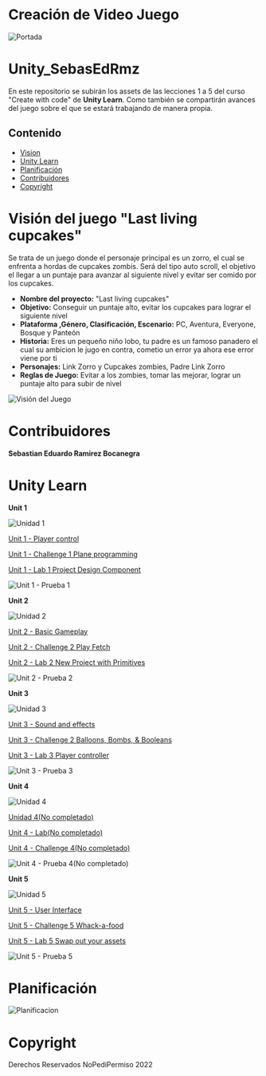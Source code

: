 Creación de Video Juego
=======================

![Portada](https://user-images.githubusercontent.com/8560750/195950148-0c0df38e-5f96-45ae-87c3-6922738c612d.jpg)


# Unity_SebasEdRmz

En este repositorio se subirán los assets de las lecciones 1 a 5 del curso "Create with code" de **Unity Learn**. 
Como también se compartirán avances del juego sobre el que se estará trabajando de manera propia.

Contenido
---------

-   [Vision](#Visión-del-juego-"Last-living-cupcakes")
-   [Unity Learn](#Unity-Learn)
-   [Planificación](#planificación)
-   [Contribuidores](#Contribuidores)
-   [Copyright](#copyright)

# Visión del juego "Last living cupcakes"

Se trata de un juego donde el personaje principal es un zorro, el cual se enfrenta a hordas de cupcakes zombis. 
Será del tipo auto scroll, el objetivo el llegar a un puntaje para avanzar al siguiente nivel y evitar ser comido por los cupcakes.

- **Nombre del proyecto:** "Last living cupcakes"
- **Objetivo:** Conseguir un puntaje alto, evitar los cupcakes para lograr el siguiente nivel 
- **Plataforma ,Género, Clasificación, Escenario:** PC, Aventura, Everyone, Bosque y Panteón
- **Historia:** Eres un pequeño niño lobo, tu padre es un famoso panadero el cual su ambicion le jugo en contra, cometio un error ya ahora ese error viene por ti 
- **Personajes:**  Link Zorro y Cupcakes zombies, Padre Link Zorro
- **Reglas de Juego:** Evitar a los zombies, tomar las mejorar, lograr un puntaje alto para subir de nivel

![Visión del Juego](https://photos.app.goo.gl/zvv8kmVxY7YMk1yJA "Prototype")

# Contribuidores

**Sebastian Eduardo Ramirez Bocanegra**

# Unity Learn

**Unit 1**

![Unidad 1](https://connect-prd-cdn.unity.com/20190515/learn/images/4d417a32-aba0-47e5-a57b-c56ea9548013_P1_1080pBanner.png.200x0x1.webp "Unidad 1")

[Unit 1 - Player control](https://github.com/Sebas-B/Unity_SebasEdRmz/tree/main/unity1_unidad1/Leccion1)

[Unit 1 - Challenge 1 Plane programming](https://github.com/Sebas-B/Unity_SebasEdRmz/tree/main/unity1_unidad1/Reto1)

[Unit 1 - Lab 1 Project Design Component](https://github.com/Sebas-B/Unity_SebasEdRmz/blob/main/unity1_unidad1/Lab1ProjectDesignDocument/Project%20Design%20Doc.pdf)

![Unit 1 - Prueba 1](https://lh3.googleusercontent.com/N01F_aDGNGN7gIDx95DEttzUUc-zq8CKGmVqGQb7rT8uqsft7rQ6I1pP2zckCWzk2FcfERzTU42JZUAjKYCoAq4mcm2P7xY-IDD9dkgOtNHLCUVQkiDHxWOkvTSPUC_PdN7cTxyNPjYmgPkkiVtxppOe_DHmuMBKIHHL4Rh-B6kTEwZoEOfUta7OgjI-YqR0d2W7X7lSnMrhegm5yqtE_O8YlLPT1RIKfRzFqDNPRAYZyireium2vzuh8eliuo7iGvjA2IaHXFws-cOezSMkBG45XMY-EtAvK9tBcPv3do5F15elOAV_SEXtpvU1EEsY-cD6dUWFA8KPVgYQbqWJUDwQYxJrtbR5ydw0JjQ8jKjfPTYUQ508FEnOs0ztx_2dH9N5HpvOBD5Cp0wUbusQ-RMoYM_munJQ__zxpTyfw-7n2bqehraklxJNbsm8I3nqEy-J94QPAE-QxgUMtza4PW8LmGL0uUzFifX8EkPRLaVhe3f1eAX9_fTY4rKgQuiGhvt-JIzhSdZCNT6VvvPtePbsZIpMosnDvOnWnu_opcokrFHBJ0MY6RuKy3gNuIIngXpbziE3yfutXP4IetbOqm_KPtAJJKrrbWuaLee9s0MyjJwyT_i2HcnpH2AaGDqWx0zhylV4erpt5-AHdAXLMHvtNC-Z1ueozNtEUjOvyBKuu5A01FXq1I_8yk9keRv9VYoVs9go0eYUgETMEPp5UL6smirYx8c8IkGaTFVndRNoOrLusyqDFumhEpwoclQnqprCeb21fzPQZeYAePNZn_G4fIXQ7jhZG1vIvchjj7aIYzl1fkBvtVGFkRoVsecg5QkJemgPwsuklzM-8Gn8mUxdUVjsc8_wrNHau05-bjDMyEFGcPaQrbR926qqDr13nh7X4wtNZMLcHMJwU53kEjv1GWfUh-cVqepBuQ_9POSn1Myx1_VrtBjcYEEvtKXPB1q1ksuR_xepH4qs_CQU=w921-h518-no?authuser=1)

**Unit 2**

![Unidad 2](https://connect-prd-cdn.unity.com/20190516/learn/images/bf8d3473-c257-4b77-baec-74c0e35d554a_p21080pBanner.png.200x0x1.webp "Unidad 2")

[Unit 2 - Basic Gameplay](https://github.com/Sebas-B/Unity_SebasEdRmz/tree/main/unity2_unidad1/Leccion2)

[Unit 2 - Challenge 2 Play Fetch](https://github.com/Sebas-B/Unity_SebasEdRmz/tree/main/unity2_unidad1/Reto2)

[Unit 2 - Lab 2 New Project with Primitives](https://github.com/Sebas-B/Unity_SebasEdRmz/tree/main/unity2_unidad1/Lab2NewProjectwithPrimitives)

![Unit 2 - Prueba 2](https://lh3.googleusercontent.com/cNXOzEIEGfMHuBanSi_5Qg9rY4kE60N55gHB0Jdxjz2HPJQjFmIioUaxbncJjLzwiGrUFjsHyvuFNCFMfVKwYy0h0mWENYmcySIgcVBXt-yvhxPhkpFduyq1phRGWTOv2QlmQXZSZbZ0Qw4KSvDM8mPYci23EVyxRXWn7xdxPjk0vX_z7anvundeBSicCI6rCEqs70lDEEfvyEHxqGcBZ2EN62YHz95GYFTP6ekwXphqE6KLLRyFlmXYOcVsTcuI5fYU669S_y8IaZB3LlCAKmEk-CGCHdBhi__e1orT-euVCrlJbuUHfiOSvUh3IWbQU2MoQdCLY6BRdHJp8gA4risd09HoJw-uSgVoymIA1iTZjCMCbIKr5vNPHH1EskiiRdCd5NpZBNQIzmHpcWUdPhmL7AZIq3bVns763lIMEBUlsGcCkofUr7o1DJajny6ju4YnmqXGx5SnX56pPGceZi0SQzhwL6_Ojd-m86HSy6Z2E3zYXYunJkMiOYfxF61eRKbQsJbtnyHGBxBnOsDp3UfzHhhOdoDs6qg5L-dadLDQGycMl4u8Ku1YQ9UXamLypU_cBXxNyyl5GhukWRzG-QtfAuYR6jlnfOPF3aeizKgDKLljfgNnTv46aqE5n0qtHUfwWiGNwbvFkWRGUN9oyi__N8eLeCcBhvv3wCM0GA6VjHvaFTYnDWrwf3dKxX9rLSiVe9CPFDmJSJRH2nbVrnd__29CR76pX5ZBrMfdkEldQ5VN1JPGH16y_QLwshrr17Sy49kSx624WMkp2J6DTtHieqIES-pkvyjsWDarXOad5NWZa3-BlpxQI1fTo_UFQNt0hvY19TY-KcQll7LJO90hDCnVzPQIactx_El0LcQhnv_T4fyvQyI_CNKNbh1iPBbrF4vUEL5H7-HCikd1kw3gAd-6FahVbGhX6PVYgO2yOgbLjNY06cVx_RixaKUHltQhVKItf1QmtW4Ur2UU=w921-h518-no?authuser=1)

**Unit 3**

![Unidad 3](https://connect-prd-cdn.unity.com/20190606/learn/images/998f1459-9767-49af-a033-b1e52a38bc66_P31080pBanner__1_.png.200x0x1.webp "Unidad 3")

[Unit 3 - Sound and effects](https://github.com/Sebas-B/Unity_SebasEdRmz/tree/main/unity3_unidad2/Leccion3)

[Unit 3 - Challenge 2 Balloons, Bombs, & Booleans](https://github.com/Sebas-B/Unity_SebasEdRmz/tree/main/unity3_unidad2/Reto3)

[Unit 3 - Lab 3 Player controller](https://github.com/Sebas-B/Unity_SebasEdRmz/tree/main/unity3_unidad2/Lab3)

![Unit 3 - Prueba 3](https://lh3.googleusercontent.com/HF9Sq_fcntG3naf_o_jJ8V7eS76EXBscjNTdRG1EQRxn9T2Rwi90Ixt9UDDYwFsMUfEwaOBqSkviTrNSv3SUUMx5xvppxrASIOz-Cz0sPwtQSWqueZjBKK1nwfFnhkkPF8XWl4CddjaYM_Fg_2R-nvooa72FcUqqfUHFtfnAZ4Z-cG6Un0VpL4IsihQzUT8IOaPt-gY4veBF1-DJ8ho7EPVOYBgBxZ6EWrdInh7Lsp-KFZuTK2FR3tfMVZpQKfFZvZe9gKmpm6nZ5xYPsd_21La3-3Du1nVnI9dVMqpg48X_OAIxkkoWgkQwiOIx9LAXoDK3_XNyvgFSR7urMEcU8b3N0S78XUvVTRZYkCU1MGEazj5HtdQhfllV7VGmY-oDhFbC6Vm5zOwJEdZ4dI_OeicXRloqEOYTjrXUbRPbzAO26LVZJQ0p6VRw54BnRn0Dm7kBFihbETA8RkoDr09O-D7_GH-DdNfs5iUO6EDXyTkuvLtxrgvGKv7X5n7e-TFpEw_w8rtuEKUO_3DPTJGgWdWg1K9tdFhEMrr2q1XBJds8hT9JmTsz3EGNqNU2j2ABqsCkPaS8_J42t9yf6xxT668fqhUyZPN5wfBrRjdUNA6-8pZmJ4wFtLl55Z5vr_bepPo3FO6VnNb2VRiGPLmpiMDICcyAywrzjAIKiJrt4RlsPYMIIQ-IlWK1GjY_rjtGWnb7KIOfBHMLi6T5M3ebEpglHceBdWbH6UEjHb2JWJG0J8kJeTAcoHcDsspdHWLxuMkicmFmGT1_dKS0JfP8sT9sdGVoGUeh2qI7PBhEmdSsbViJx-2nmCKA_w0RKs0IPz_BAlmCYbYOeBUC7ANp-Kb9-fDMRHQYZr4dCEYPCijvrUTO5bsoB_D0cmr8h5Mn5E4lgzNL1J6_tOnpxIHuxhXJ0cfEemkozO7f_nSE63gprQyck0ERsqA5NRoYuXoHtv9e5v6oNewhgWt-Yd6x=w1626-h866-no?authuser=1)


**Unit 4**

![Unidad 4](https://connect-prd-cdn.unity.com/20190606/learn/images/3c9ad8f0-9f2c-4265-806e-1baaed1fa8a3_p41080pBanner__1_.png.200x0x1.webp "Unidad 4")

[Unidad 4(No completado)]()

[Unit 4 - Lab(No completado)]()

[Unit 4 - Challenge 4(No completado)]()

![Unit 4 - Prueba 4(No completado)]()



**Unit 5**

![Unidad 5](https://connect-prd-cdn.unity.com/20190606/learn/images/08de1b60-efa5-4f1d-8e33-50979f62e589_p51080pBanner__1_.png.200x0x1.webp "Unidad 5")

[Unit 5 - User Interface](https://github.com/Sebas-B/Unity_SebasEdRmz/tree/main/unity5_unidad2/Leccion5)

[Unit 5 - Challenge 5 Whack-a-food](https://github.com/Sebas-B/Unity_SebasEdRmz/tree/main/unity5_unidad2/Reto5)

[Unit 5 - Lab 5 Swap out your assets](https://github.com/Sebas-B/Unity_SebasEdRmz/tree/main/unity5_unidad2/Lab5)

![Unit 5 - Prueba 5](https://lh3.googleusercontent.com/FuGriYA7FI8eKD8OHGbJdl8BGI-PqLu_9Tdu7VwcFAAQbhwu9agrL_uI27vFHmOpSAWYLkdCeo5Ex66RC-8h-ZaljKk-WMq4ofmyazUdttpA-Iy24PhOPLkBBakYO_7VWAH51OAc1bvHe2C4LJnLeoGCiQUfUSq7anhoWRPMLugRi8WYPdxXA6NO9Yd2tvsyMAinatf4BbZiGc1-YqYHgF6NMn3cAnNXPAhWU1fqGxnVYSJnzE2PW37GUTLrwaHBmD-Ur4WJDk863N2VbcqEx5P-Zkg310Lq4RFnnPb3jzh25GXRo8syZP7ztWU1aFfKH9VVLlCCZ8CIroT2D6GHkedW1oKoQCGmYSZeQp3bCs3vCLDyZ9sUP_vr0OMcq7tubDHWEyzYbuoc56H8ZtUUFqOza-Ps2JD82LsW_WnjhQ0cFfRayGo3nb9MpCaabKWEDl8o9bO6iNpzPxf6YueBqE_1rrBSMDGDzx2_K3guahvRG2p5dEfmzuNAbmAAxJXf8qPmYbuR2LKx7f7vgOi0f-0oMLeFfREGJrrwpQ8tn2dqOKm-VYXHuwoPCs2o5j4_KA10GfzUNsb8htn7AQvoG3JlYb3KqpIvqF__tRbAx8T5WMDbVU8EX8qG8Nx6pGNpzBcPWafbUob96HqO1gXA8LScUIwnJiQxngFad4VEhBN4zsvd_to-wtWYXAb1bSLScP0IuPSwbR3BZGaCTyegjvBFlTZatOBy_sMKjMMJfE1PgoOGs06gM8kzYAH-Z2yB_lXzClWHeuSuvqv21UMjECyfI_EeOmZ60odQhvI_uISL_BBmtqMpbLe1va43x34jXxWxfbYa2-vbNYtrMjgvKbgoD73fULJOEQqriLK3_Y8KFQTxBfthlMT7OT_5XDRbbdHo1RQrdlFgpTtD7SxJdfdAqkDh1cL_Dska9JOeQz21xMhxHgehQdO_aTmwWCU0sgCMEzZ_lyQeL8M9UO_Z=w1641-h866-no?authuser=1)

# Planificación

![Planificacion](https://lh3.googleusercontent.com/ElYgm_RHGdl1RR1_zvQTTNpXtpXCLBmkcNX5IUyOEQgV0OKqPRuYgfyt7dDNe_IMyt9nlN6PhNalAWNrSC-T45V7RVd7qo6Da42Zv4hHXBVt6OmX3XP7GDt4xz3BcCLGhcdno_mKeGJgEW1OV1ZWXNzr-AxZrgZlHmoqIlZeOo3H41ShiRznYZ44D6EzNz1vjse8QvNGz54Bb88eV19cRK4H4MXYU-Rug8neHFVIsZZXG1tnvB-HVyLD2qg05UcbHE4fCBI6J10UJKk6PUjyHOoavSgQXUP47kjQMge6w20aChKBsz5oEm5sc8xJkF0mokh6Ap7jVsOZVbeuzbc3IYNohEXqBS7xVh6Hr_j46p87AWrwuXgDy9iWGPmXrh9RYCV3rWYrw8T2LSM5KvapKkZSmvnZ_HFZXtWf1QuWOEnU5mh2kE7U8nhBebnEqV5n3qjImQfenqeTBMjAHXLqAUU5_GbikP3WV3lIWZ1tqPer6DhKJIAHwpr-nA2POB-P4l2eM81Gf_Tc-ZtwB4tvvxX5JORbSYKwo36RIsv5wzPhQlDgf3V5DIf8wkscTVU2Srz1iO_mE3zr4KkKVgNpoHmFIRihm7KQIeBaqSg2PY1NS0PwExvwWwWyK7r9FKLUUeMLfB553mf11RAgDaqmFFAeN7gvTxsyibsjxaI29Kfd7YyIlmAWj183_s9ahqsfmqC6KR09h0rMOV6DcQ-coX-Pu0gpEFKYmChQhJR_1_KhLhF3Sp3uTaKKQqTnsR8lttWgSHBpFANkK3R4WuZz2W5ICj06knZlrRs_JEuoVxNWQUTJprnDKYkWc9JBcQp4ZnMvylzmDHxLjgJCJBrSvVkBhWzG_RhdgI-acCEcUM0kxTA9aIZGLb-KkHQeQeYQa8Zjr1PxUnIL4xcWIpMtuWfluriHLxTnW2YMFmdfkzNwpgRpIShPSpGBJJgSqriTqQO5K5uPeT0z9tZnnSx_=w604-h189-no?authuser=1)

# Copyright

Derechos Reservados NoPediPermiso 2022

